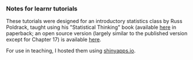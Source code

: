 ### Notes for learnr tutorials

These tutorials were designed for an introductory statistics class by Russ Poldrack, taught using his "Statistical Thinking" book (available [here](https://press.princeton.edu/books/paperback/9780691218441/statistical-thinking) in paperback; an open source version (largely similar to the published version except for Chapter 17) is available [here](http://statsthinking21.org).

For use in teaching, I hosted them using [shinyapps.io](http://shinyapps.io).
